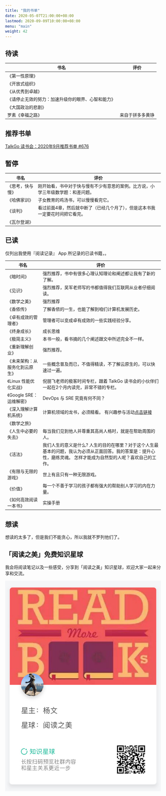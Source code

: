 ```yaml
---
title: "我的书单"
date: 2020-05-07T21:00:00+08:00
lastmod: 2020-09-09T10:00:00+08:00
menu: "main"
weight: 42
---
```


## 待读

| 书名             | 评价                                                                             |
| ---------------- | -------------------------------------------------------------------------------- |
| 《第一性原理》 | |
| 《开放式组织》||
| 《从优秀到卓越》||
| 《请停止无效的努力：加速升级你的眼界、心智和能力》 ||
| 《大国政治的悲剧》||
| 罗素《幸福之路》| 来自于拼多多黄铮 |


## 推荐书单

[TalkGo 读书会：2020年9月推荐书单 #676](https://github.com/talkgo/night/issues/676)

## 暂停

| 书名             | 评价                                                                             |
| ---------------- | -------------------------------------------------------------------------------- |
| 《思考，快与慢》 | 刚开始看，书中对于快与慢有不少有意思的案例。比方说，小学三年级数学题：和差问题。 |
| 《哈佛家训》     | 子女教育的鸡汤书，可以慢慢看完它。                                               |
| 《谈判》         | 看过前面4章，然后就中断了（已经几个月了），但是这本书我一定要花时间把它看完。    |
| 《瓦尔登湖》 | |


## 已读

仅列出我使用『阅读记录』 App 所记录的已读书籍，。

| 书名                           | 评价                                                           |
| ------------------------------ | -------------------------------------------------------------- |
| 《暗时间》                     | 强烈推荐，书中有很多心理认知理论和阐述都让我有了新的了解。     |
| 《见识》                       | 强烈推荐，吴军老师写的书都值得我们互联网从业者仔细阅读。       |
| 《数学之美》                   | 强烈推荐                                                       |
| 《香侬传》                     | 了解香侬的一生，也能了解到咱们计算机发展历史。                 |
| 《卓有成效的管理者》           | 管理者可以变成卓有成效的一些实践经验分享。                     |
| 《终身成长》                   | 成长思维                                                       |
| 《极简主义》                   | 本书一般，看书摘的几个阐述跟文中所述完全不一样。               |
| 《重新理解创业》               | 强烈推荐。                                                     |
| 《未来架构：从服务化到云原生》 | 一些概念普及而已，不值得精读，不了解云原生的，可以快速过一遍。 |
| 《Linux 性能优化实战》 | 倪朋飞老师的极客时间专栏，跟着 TalkGo 读书会的小伙伴们一起在2个月内读完，非常不错的专栏。 |
| 《Google SRE：运维解密》 | DevOps 与 SRE 究竟有何不同？ |
| 《深入理解计算机系统》 | 计算机领域的龙书，必须精看。 有兴趣参与活动[点击链接](https://talkgo.org/t/topic/889) |
| 《数学之旅》 |  |
| 《人生中必要的失去》 | 每当我们见到他人并尊重其高尚人格时，就是在帮助周围的人。 |
| 《活法》 | 我们人生的意义是什么? 人生的目的在哪里？对于这个人生最基本的问题，我认为必须从正面回答。我的答案是：提升心性，磨练灵魂。 怎样才能成为自然型的人呢？喜欢自己的工作。|
| 《有限与无限的游戏》 | 世上有且只有一种无限游戏。 |
| 《价值》 | 每一个不善于学习的孩子都有强大的帮助别人学习的内在力量。 |
| 《如何高效阅读一本书》| 实操手册 |



## 想读

想读的太多了，但是我们不能贪心，所以我就不罗列他们了。

## 「阅读之美」免费知识星球

我会将阅读笔记以及一些感受，分享到「阅读之美」知识星球，欢迎大家一起来分享和交流。

![](https://raw.githubusercontent.com/yangwenmai/maiyang.me/master/blog/read_beautiful.jpg)
